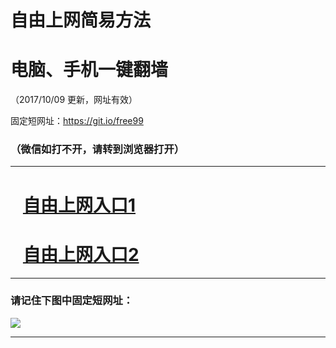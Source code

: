﻿# 自由上网简易方法

# 电脑、手机一键翻墙

（2017/10/09 更新，网址有效）

固定短网址：https://git.io/free99

### （微信如打不开，请转到浏览器打开）


***





# &nbsp;&nbsp; <a href="http://ft170589263.fwq-tz-1001.info/fwqtz01.html?t=10090017768 " target="_blank">自由上网入口1</a>
# &nbsp;&nbsp; <a href="http://ft1054122787.fwq-tz-1002.info/fwqtz02.html?t=10090015174 " target="_blank">自由上网入口2</a>
***

### 请记住下图中固定短网址：

<img src="https://s3-us-west-2.amazonaws.com/fwq-1001/yjfq-20170905okok.png" /> 


***

